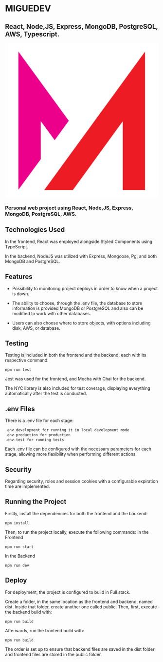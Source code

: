 # MIGUEDEV
## React, Node,JS, Express, MongoDB, PostgreSQL, AWS, Typescript.

<div style="text-align: center;">
    <img src="https://github.com/migmm/migmm.github.io/blob/main/frontend/public/logo512.png" alt="Logo"/>
</div>


### Personal web project using React, Node,JS, Express, MongoDB, PostgreSQL, AWS.

## Technologies Used

In the frontend, React was employed alongside Styled Components using TypeScript.

In the backend, NodeJS was utilized with Express, Mongoose, Pg, and both MongoDB and PostgreSQL.

## Features

- Possibility to monitoring project deploys in order to know when a project is down.

- The ability to choose, through the .env file, the database to store information is provided MongoDB or PostgreSQL and also can be modified to work with other databases.

- Users can also choose where to store objects, with options including disk, AWS, or database.

## Testing

Testing is included in both the frontend and the backend, each with its respective command:

    npm run test

Jest was used for the frontend, and Mocha with Chai for the backend.

The NYC library is also included for test coverage, displaying everything automatically after the test is conducted.

## .env Files

There is a .env file for each stage:

    .env.development for running it in local development mode
    .env.production for production
    .env.test for running tests

Each .env file can be configured with the necessary parameters for each stage, allowing more flexibility when performing different actions.

## Security

Regarding security, roles and session cookies with a configurable expiration time are implemented.

## Running the Project

Firstly, install the dependencies for both the frontend and the backend:

    npm install

Then, to run the project locally, execute the following commands:
In the Frontend

    npm run start

In the Backend

    npm run dev

## Deploy

For deployment, the project is configured to build in Full stack.

Create a folder, in the same location as the frontend and backend, named dist. Inside that folder, create another one called public. Then, first, execute the backend build with:

    npm run build

Afterwards, run the frontend build with:

    npm run build

The order is set up to ensure that backend files are saved in the dist folder and frontend files are stored in the public folder.